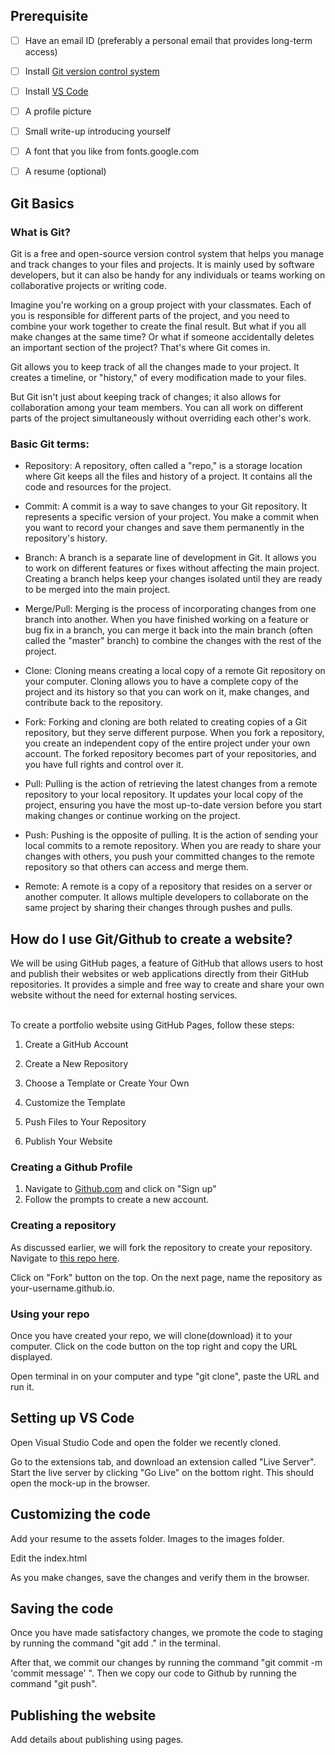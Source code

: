 ## Prerequisite

- [ ] Have an email ID (preferably a personal email that provides long-term access)
- [ ] Install [Git version control system](https://git-scm.com/book/en/v2/Getting-Started-Installing-Git)
- [ ] Install [VS Code](https://code.visualstudio.com/download) 
- [ ] A profile picture
- [ ] Small write-up introducing yourself
- [ ] A font that you like from fonts.google.com
- [ ] A resume (optional)




## Git Basics

### What is Git? 
Git is a free and open-source version control system that helps you manage and track changes to your files and projects. It is mainly used by software developers, but it can also be handy for any individuals or teams working on collaborative projects or writing code.

Imagine you're working on a group project with your classmates. Each of you is responsible for different parts of the project, and you need to combine your work together to create the final result. But what if you all make changes at the same time? Or what if someone accidentally deletes an important section of the project? That's where Git comes in.

Git allows you to keep track of all the changes made to your project. It creates a timeline, or "history," of every modification made to your files. 

But Git isn't just about keeping track of changes; it also allows for collaboration among your team members. You can all work on different parts of the project simultaneously without overriding each other's work.

### Basic Git terms: 
- Repository: A repository, often called a "repo," is a storage location where Git keeps all the files and history of a project. It contains all the code and resources for the project.



- Commit: A commit is a way to save changes to your Git repository. It represents a specific version of your project. You make a commit when you want to record your changes and save them permanently in the repository's history.



- Branch: A branch is a separate line of development in Git. It allows you to work on different features or fixes without affecting the main project. Creating a branch helps keep your changes isolated until they are ready to be merged into the main project.



- Merge/Pull: Merging is the process of incorporating changes from one branch into another. When you have finished working on a feature or bug fix in a branch, you can merge it back into the main branch (often called the "master" branch) to combine the changes with the rest of the project.



- Clone: Cloning means creating a local copy of a remote Git repository on your computer. Cloning allows you to have a complete copy of the project and its history so that you can work on it, make changes, and contribute back to the repository.



- Fork: Forking and cloning are both related to creating copies of a Git repository, but they serve different purpose. When you fork a repository, you create an independent copy of the entire project under your own account. The forked repository becomes part of your repositories, and you have full rights and control over it.



- Pull: Pulling is the action of retrieving the latest changes from a remote repository to your local repository. It updates your local copy of the project, ensuring you have the most up-to-date version before you start making changes or continue working on the project.



- Push: Pushing is the opposite of pulling. It is the action of sending your local commits to a remote repository. When you are ready to share your changes with others, you push your committed changes to the remote repository so that others can access and merge them.



- Remote: A remote is a copy of a repository that resides on a server or another computer. It allows multiple developers to collaborate on the same project by sharing their changes through pushes and pulls.



## How do I use Git/Github to create a website?

We will be using GitHub pages, a feature of GitHub that allows users to host and publish their websites or web applications directly from their GitHub repositories. It provides a simple and free way to create and share your own website without the need for external hosting services.

\
To create a portfolio website using GitHub Pages, follow these steps:

1. Create a GitHub Account

2. Create a New Repository

3. Choose a Template or Create Your Own

4. Customize the Template

5. Push Files to Your Repository

6. Publish Your Website



### Creating a Github Profile

1. Navigate to [Github.com](https://github.com/) and click on "Sign up"
2. Follow the prompts to create a new account.


### Creating a repository

As discussed earlier, we will fork the repository to create your repository. Navigate to [this repo here](https://github.com/kushalm/kushalm.github.io). 

Click on "Fork" button on the top. On the next page, name the repository as your-username.github.io. 

### Using your repo

Once you have created your repo, we will clone(download) it to your computer. Click on the code button on the top right and copy the URL displayed. 

Open terminal in on your computer and type "git clone", paste the URL and run it. 


## Setting up VS Code

Open Visual Studio Code and open the folder we recently cloned. 

Go to the extensions tab, and download an extension called "Live Server". Start the live server by clicking "Go Live" on the bottom right. This should open the mock-up in the browser. 

## Customizing the code

Add your resume to the assets folder. Images to the images folder. 

Edit the index.html 

As you make changes, save the changes and verify them in the browser. 

## Saving the code

Once you have made satisfactory changes, we promote the code to staging by running the command "git add ." in the terminal. 

After that, we commit our changes by running the command "git commit -m 'commit message' ". Then we copy our code to Github by running the command "git push". 


## Publishing the website

 Add details about publishing using pages. 